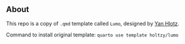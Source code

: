## About

This repo is a copy of `.qmd` template called `Lumo`, designed by [Yan Hlotz](github.com/holtzy).

Command to install original template: `quarto use template holtzy/lumo`
